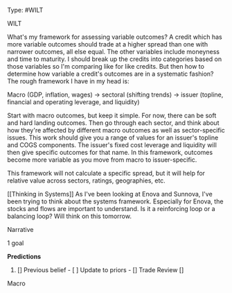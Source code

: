 Type: #WILT 

WILT

What's my framework for assessing variable outcomes? A credit which has more variable outcomes should trade at a higher spread than one with narrower outcomes, all else equal. The other variables include moneyness and time to maturity. I should break up the credits into categories based on those variables so I'm comparing like for like credits. But then how to determine how variable a credit's outcomes are in a systematic fashion?
The rough framework I have in my head is:

Macro (GDP, inflation, wages) -> sectoral (shifting trends) -> issuer (topline, financial and operating leverage, and liquidity)

Start with macro outcomes, but keep it simple. For now, there can be soft and hard landing outcomes. Then go through each sector, and think about how they're affected by different macro outcomes as well as sector-specific issues. This work should give you a range of values for an issuer's topline and COGS components. The issuer's fixed cost leverage and liquidity will then give specific outcomes for that name. In this framework, outcomes become more variable as you move from macro to issuer-specific. 

This framework will not calculate a specific spread, but it will help for relative value across sectors, ratings, geographies, etc. 

[[Thinking in Systems]]
As I've been looking at Enova and Sunnova, I've been trying to think about the systems framework. Especially for Enova, the stocks and flows are important to understand. Is it a reinforcing loop or a balancing loop? Will think on this tomorrow.


Narrative

1 goal


**Predictions**

1) []
Previous belief - 
[ ]
Update to priors - 
[]
Trade Review
[]





Macro
